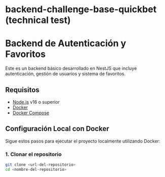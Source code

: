 # backend-challenge-base-quickbet (technical test)
# Backend de Autenticación y Favoritos

Este es un backend básico desarrollado en NestJS que incluye autenticación, gestión de usuarios y sistema de favoritos.

## Requisitos

- [Node.js](https://nodejs.org/) v16 o superior
- [Docker](https://www.docker.com/)
- [Docker Compose](https://docs.docker.com/compose/)

## Configuración Local con Docker

Sigue estos pasos para ejecutar el proyecto localmente utilizando Docker:

### 1. Clonar el repositorio

```bash
git clone <url-del-repositorio>
cd <nombre-del-repositorio>


